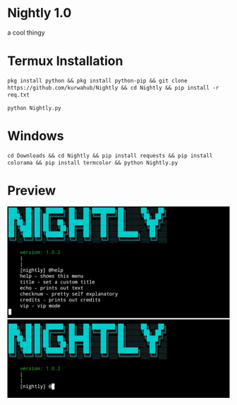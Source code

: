 # Nightly 1.0
a cool thingy
# Termux Installation
```
pkg install python && pkg install python-pip && git clone https://github.com/kurwahub/Nightly && cd Nightly && pip install -r req.txt
```
```
python Nightly.py
```
# Windows
```
cd Downloads && cd Nightly && pip install requests && pip install colorama && pip install termcolor && python Nightly.py
```
# Preview
![pr1](https://github.com/kurwahub/Nightly/blob/main/IMG_20241019_132935.jpg?raw=true)
![pr2](https://github.com/kurwahub/Nightly/blob/main/IMG_20241019_132947.jpg?raw=true)
